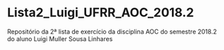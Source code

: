 # Lista2_Luigi_UFRR_AOC_2018.2
Repositório da 2ª lista de exercício da disciplina AOC do semestre 2018.2 do aluno Luigi Muller Sousa Linhares
